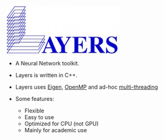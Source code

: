 ![](./figs/layers.jpg)



* A Neural Network toolkit.

* Layers is written in C++. 
* Layers uses [Eigen](http://eigen.tuxfamily.org/index.php?title=Main_Page), [OpenMP](http://openmp.org/wp/) and ad-hoc [multi-threading](https://computing.llnl.gov/tutorials/pthreads/)

* Some features:
	* Flexible
	* Easy to use
	* Optimized for CPU (not GPU)
	* Mainly for academic use 
	



